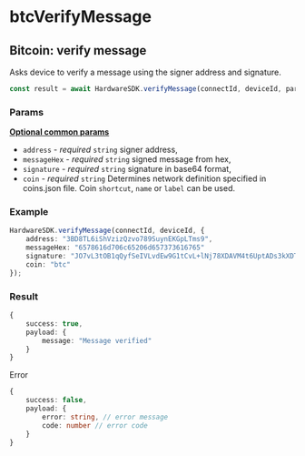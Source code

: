 # btcVerifyMessage

## Bitcoin: verify message

Asks device to verify a message using the signer address and signature.

```typescript
const result = await HardwareSDK.verifyMessage(connectId, deviceId, params);
```

### Params

****[**Optional common params**](common-params.md)****

* `address` - _required_ `string` signer address,
* `messageHex` - _required_ `string` signed message from hex,
* `signature` - _required_ `string` signature in base64 format,
* `coin` - _required_ `string` Determines network definition specified in coins.json file. Coin `shortcut`, `name` or `label` can be used.

### Example

```typescript
HardwareSDK.verifyMessage(connectId, deviceId, {
    address: "3BD8TL6iShVzizQzvo789SuynEKGpLTms9",
    messageHex: "6578616d706c65206d657373616765"
    signature: "JO7vL3tOB1qQyfSeIVLvdEw9G1tCvL+lNj78XDAVM4t6UptADs3kXDTO2+2ZeEOLFL4/+wm+BBdSpo3kb3Cnsas=",
    coin: "btc"
});
```

### Result

```typescript
{
    success: true,
    payload: {
        message: "Message verified"
    }
}
```

Error

```typescript
{
    success: false,
    payload: {
        error: string, // error message
        code: number // error code
    }
}
```
